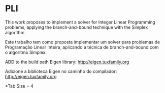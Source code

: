 # PLI

This work proposes to implement a solver for Integer Linear Programming problems,
applying the branch-and-bound technique with the Simplex algorithm.

Este trabalho tem como proposta implementar um solver para problemas de Programação Linear Inteira,
aplicando a técnica de branch-and-bound com o algoritmo Simplex.

ADD to the build path Eigen library: http://eigen.tuxfamily.org

Adicione a biblioteca Eigen no caminho do compilador: http://eigen.tuxfamily.org

*Tab Size = 4
